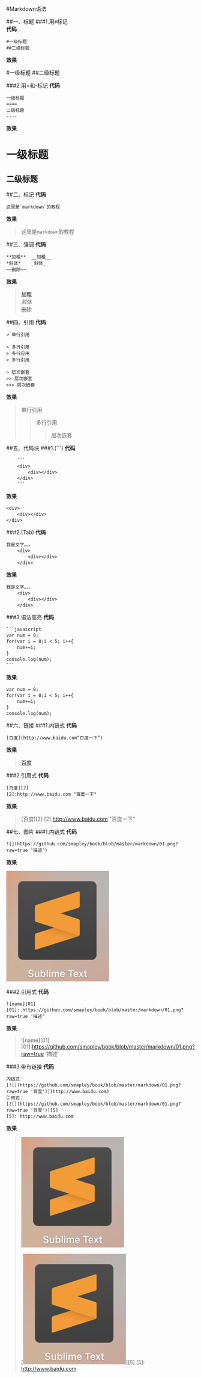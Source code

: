 #Markdown语法

##一、标题
###1.用`#`标记  
**代码**  
```
#一级标题  
##二级标题
```
**效果**
> 
#一级标题
##二级标题

###2.用=和-标记
**代码**
```
一级标题
====
二级标题
----
```
**效果**
> 
一级标题
====
二级标题
----


##二、标记
**代码**
```
这里是`markdown`的教程
```
__效果__
> 这里是`markdown`的教程


##三、强调
**代码**

	**加粗**  __加粗__
	*斜体*    _斜体_
	~~删除~~ 
**效果**
> **加粗**  
*斜体*  
~~删除~~


##四、引用
**代码**
```
> 单行引用 

> 多行引用
> 多行应用
> 多行引用

> 层次嵌套
>> 层次嵌套
>>> 层次嵌套
```
**效果**
> 单行引用
>> 多行引用
>>> 层次嵌套



##五、代码块
###1.(```)
**代码**
```
	```
	<div>
		<div></div>
	</div>
	```
```
**效果**
```
<div>
	<div></div>
</div>
```
###2.(Tab)
**代码**

	我是文字。。。  
		<div>
			<div></div>
		</div>
**效果**

	我是文字。。。
		<div>
			<div></div>
		</div>
###3.语法高亮
**代码**

	```javascript
	var num = 0;
	for(var i = 0;i < 5; i++{
		num+=i;
	}
	console.log(num);
	```
**效果**
```
var num = 0;
for(var i = 0;i < 5; i++{
	num+=i;
}
console.log(num);
```


##六、链接
###1.内链式
**代码**

	[百度](http://www.baidu.com“百度一下”)
**效果**
> [百度](http://www.baidu.com“百度一下”)

###2.引用式
**代码**

	[百度][2]
	[2]:http://www.baidu.com "百度一下"
**效果**
> [百度][2]
[2]:http://www.baidu.com "百度一下"  
>

##七、图片
###1.内链式
**代码**

	![](https://github.com/smapley/book/blob/master/markdown/01.png?raw=true '描述')
**效果**
> 
![](https://github.com/smapley/book/blob/master/markdown/01.png?raw=true '描述')

###2.引用式
**代码**

	![name][01]
	[01]:.https://github.com/smapley/book/blob/master/markdown/01.png?raw=true '描述'
**效果**
> ![name][01]
[01]:https://github.com/smapley/book/blob/master/markdown/01.png?raw=true '描述'

###3.带有链接
**代码**

	内链式：
	[![](https://github.com/smapley/book/blob/master/markdown/01.png?raw=true '百度')](http://www.baidu.com)
	引用式：
	[![](https://github.com/smapley/book/blob/master/markdown/01.png?raw=true '百度')][5]
	[5]: http://www.baidu.com
**效果**
> [![](https://github.com/smapley/book/blob/master/markdown/01.png?raw=true '百度')](http://www.baidu.com)
> 
> [![](https://github.com/smapley/book/blob/master/markdown/01.png?raw=true '百度')][5]
[5]: http://www.baidu.com





